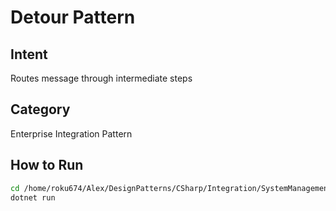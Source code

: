 # Detour Pattern

## Intent
Routes message through intermediate steps

## Category
Enterprise Integration Pattern

## How to Run
```bash
cd /home/roku674/Alex/DesignPatterns/CSharp/Integration/SystemManagement/Detour
dotnet run
```
